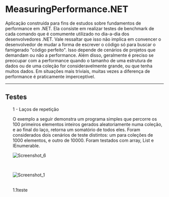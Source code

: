 # MeasuringPerformance.NET

<p>Aplicação construída para fins de estudos sobre fundamentos de performance em .NET. Ela consiste em realizar testes de benchmark de cada comando que é comumente utilizado no dia-a-dia dos desenvolvedores .NET. Vale ressaltar que isso não implica em convencer o desenvolvedor de mudar a forma de escrever o código só para buscar o famigerado "código perfeito". Isso depende de cenários de projetos que demandam ou não a performance. Além disso, geralmente é preciso se preocupar com a performance quando o tamanho de uma estrutura de dados ou de uma coleção for consideravelmente grande, ou que tenha muitos dados. Em situações mais triviais, muitas vezes a diferença de performance é praticamente imperceptível.</p>

---

<h2>Testes</h2>





<ul style="list-style:none;">
  <li><span>1 - Laços de repetição </span></br>
  <p>O exemplo a seguir demonstra um programa simples que percorre os 100 primeiros elementos inteiros gerados aleatoriamente numa coleção, e ao final do laço, retorna       um somatório de todos eles. Foram considerados dois cenários de teste distintos: um para coleções de 1000 elementos, e outro de 10000. Foram testados com array, List e IEnumerable.</p>

  ![Screenshot_6](https://user-images.githubusercontent.com/35710766/121976250-d2f53200-cd59-11eb-96ab-ca770c366cd4.png)

  </br>

  ![Screenshot_1](https://user-images.githubusercontent.com/35710766/121976354-0637c100-cd5a-11eb-8042-59776c16329d.png)
  
  </br>
  
  
  <li><span>1.1</span>teste</li>
  </li>
</ol>  
      




